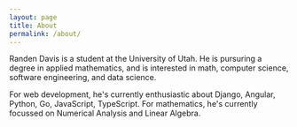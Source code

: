 ```yaml
---
layout: page
title: About
permalink: /about/
---
```


Randen Davis is a student at the University of Utah. He is pursuring a
degree in applied mathematics, and is interested in math, computer
science, software engineering, and data science.

For web development, he's currently enthusiastic about Django,
Angular, Python, Go, JavaScript, TypeScript. For mathematics, he's
currently focussed on Numerical Analysis and Linear Algebra.
